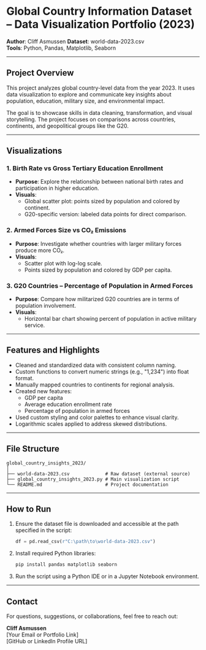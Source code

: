 
# Global Country Information Dataset – Data Visualization Portfolio (2023)

**Author**: Cliff Asmussen 
**Dataset**: world-data-2023.csv  
**Tools**: Python, Pandas, Matplotlib, Seaborn

---

## Project Overview

This project analyzes global country-level data from the year 2023. It uses data visualization to explore and communicate key insights about population, education, military size, and environmental impact.

The goal is to showcase skills in data cleaning, transformation, and visual storytelling. The project focuses on comparisons across countries, continents, and geopolitical groups like the G20.

---

## Visualizations

### 1. Birth Rate vs Gross Tertiary Education Enrollment
- **Purpose**: Explore the relationship between national birth rates and participation in higher education.
- **Visuals**:
  - Global scatter plot: points sized by population and colored by continent.
  - G20-specific version: labeled data points for direct comparison.

### 2. Armed Forces Size vs CO₂ Emissions
- **Purpose**: Investigate whether countries with larger military forces produce more CO₂.
- **Visuals**:
  - Scatter plot with log-log scale.
  - Points sized by population and colored by GDP per capita.

### 3. G20 Countries – Percentage of Population in Armed Forces
- **Purpose**: Compare how militarized G20 countries are in terms of population involvement.
- **Visuals**:
  - Horizontal bar chart showing percent of population in active military service.

---

## Features and Highlights

- Cleaned and standardized data with consistent column naming.
- Custom functions to convert numeric strings (e.g., "1,234") into float format.
- Manually mapped countries to continents for regional analysis.
- Created new features:
  - GDP per capita
  - Average education enrollment rate
  - Percentage of population in armed forces
- Used custom styling and color palettes to enhance visual clarity.
- Logarithmic scales applied to address skewed distributions.

---

## File Structure

```
global_country_insights_2023/
│
├── world-data-2023.csv             # Raw dataset (external source)
├── global_country_insights_2023.py # Main visualization script
└── README.md                       # Project documentation
```

---

## How to Run

1. Ensure the dataset file is downloaded and accessible at the path specified in the script:
   ```python
   df = pd.read_csv(r"C:\path\to\world-data-2023.csv")
   ```

2. Install required Python libraries:
   ```bash
   pip install pandas matplotlib seaborn
   ```

3. Run the script using a Python IDE or in a Jupyter Notebook environment.

---

## Contact

For questions, suggestions, or collaborations, feel free to reach out:

**Cliff Asmussen**  
[Your Email or Portfolio Link]  
[GitHub or LinkedIn Profile URL]
